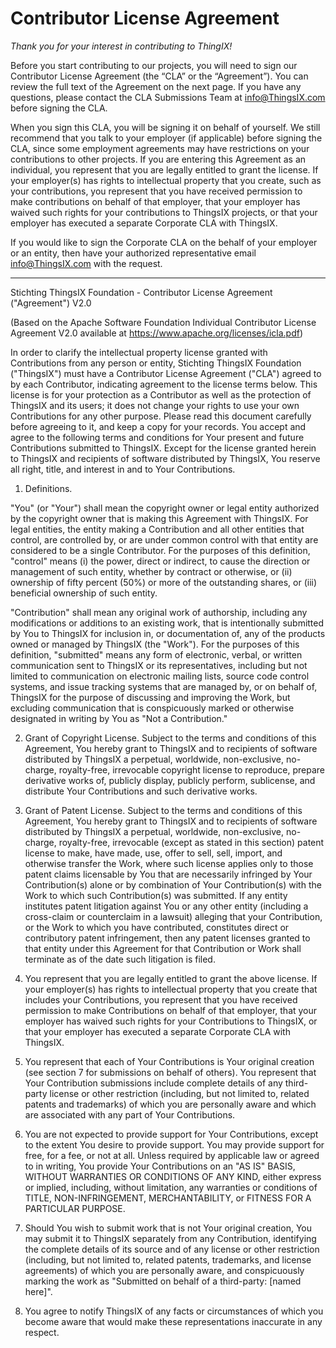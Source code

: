 # Contributor License Agreement
_Thank you for your interest in contributing to ThingIX!_

Before you start contributing to our projects, you will need to sign our Contributor License Agreement (the “CLA” or the “Agreement”). You can review the full text of the Agreement on the next page.
If you have any questions, please contact the CLA Submissions Team at info@ThingsIX.com before signing the CLA.

When you sign this CLA, you will be signing it on behalf of yourself. We still recommend that you talk to your employer (if applicable) before signing the CLA, since some employment agreements may have restrictions on your contributions to other projects. If you are entering this Agreement as an individual, you represent that you are legally entitled to grant the license. If your employer(s) has rights to intellectual property that you create, such as your contributions, you represent that you have received permission to make contributions on behalf of that employer, that your employer has waived such rights for your contributions to ThingsIX projects, or that your employer has executed a separate Corporate CLA with ThingsIX.

If you would like to sign the Corporate CLA on the behalf of your employer or an entity, then have your authorized representative email info@ThingsIX.com with the request.

----
Stichting ThingsIX Foundation - Contributor License Agreement ("Agreement") V2.0

(Based on the Apache Software Foundation Individual Contributor License Agreement V2.0 available at  https://www.apache.org/licenses/icla.pdf)

In order to clarify the intellectual property license granted with Contributions from any person or entity, Stichting ThingsIX Foundation ("ThingsIX") must have a Contributor License Agreement ("CLA") agreed to by each Contributor, indicating agreement to the license terms below. This license is for your protection as a Contributor as well as the protection of ThingsIX and its users; it does not change your rights to use your own Contributions for any other purpose.   Please read this document carefully before agreeing to it, and keep a copy for your records.
You accept and agree to the following terms and conditions for Your present and future Contributions submitted to ThingsIX. Except for the license granted herein to ThingsIX and recipients of software distributed by ThingsIX, You reserve all right, title, and interest in and to Your Contributions.

1. Definitions. 

"You" (or "Your") shall mean the copyright owner or legal entity authorized by the copyright owner that is making this Agreement with ThingsIX. For legal entities, the entity making a Contribution and all other entities that control, are controlled by, or are under common control with that entity are considered to be a single Contributor. For the purposes of this definition, "control" means (i) the power, direct or indirect, to cause the direction or management of such entity, whether by contract or otherwise, or (ii) ownership of fifty percent (50%) or more of the outstanding shares, or (iii) beneficial ownership of such entity.

"Contribution" shall mean any original work of authorship, including any modifications or additions to an existing work, that is intentionally submitted by You to ThingsIX for inclusion in, or documentation of, any of the products owned or managed by ThingsIX (the "Work"). For the purposes of this definition, "submitted" means any form of electronic, verbal, or written communication sent to ThingsIX or its representatives, including but not limited to communication on electronic mailing lists, source code control systems, and issue tracking systems that are managed by, or on behalf of, ThingsIX for the purpose of discussing and improving the Work, but excluding communication that is conspicuously marked or otherwise designated in writing by You as "Not a Contribution."

2. Grant of Copyright License.  Subject to the terms and conditions of this Agreement, You hereby grant to ThingsIX and to recipients of software distributed by ThingsIX a perpetual, worldwide, non-exclusive, no-charge, royalty-free, irrevocable copyright license to reproduce, prepare derivative works of, publicly display, publicly perform, sublicense, and distribute Your Contributions and such derivative works.

3. Grant of Patent License.  Subject to the terms and conditions of this Agreement, You hereby grant to ThingsIX and to recipients of software distributed by ThingsIX a perpetual, worldwide, non-exclusive, no-charge, royalty-free, irrevocable (except as stated in this section) patent license to make, have made, use, offer to sell, sell, import, and otherwise transfer the Work, where such license applies only to those patent claims licensable by You that are necessarily infringed by Your Contribution(s) alone or by combination of Your Contribution(s) with the Work to which such Contribution(s) was submitted. If any entity institutes patent litigation against You or any other entity (including a cross-claim or counterclaim in a lawsuit) alleging that your Contribution, or the Work to which you have contributed, constitutes direct or contributory patent infringement, then any patent licenses granted to that entity under this Agreement for that Contribution or Work shall terminate as of the date such litigation is filed.

4. You represent that you are legally entitled to grant the above license. If your employer(s) has rights to intellectual property that you create that includes your Contributions, you represent that you have received permission to make Contributions on behalf of that employer, that your employer has waived such rights for your Contributions to ThingsIX, or that your employer has executed a separate Corporate CLA with ThingsIX.

5. You represent that each of Your Contributions is Your original creation (see section 7 for submissions on behalf of others). You represent that Your Contribution submissions include complete details of any third-party license or other restriction (including, but not limited to, related patents and trademarks) of which you are personally aware and which are associated with any part of Your Contributions.

6. You are not expected to provide support for Your Contributions, except to the extent You desire to provide support. You may provide support for free, for a fee, or not at all. Unless required by applicable law or agreed to in writing, You provide Your Contributions on an "AS IS" BASIS, WITHOUT WARRANTIES OR CONDITIONS OF ANY KIND, either express or implied, including, without limitation, any warranties or conditions of TITLE, NON-INFRINGEMENT, MERCHANTABILITY, or FITNESS FOR A PARTICULAR PURPOSE.

7. Should You wish to submit work that is not Your original creation, You may submit it to ThingsIX separately from any Contribution, identifying the complete details of its source and of any license or other restriction (including, but not limited to, related patents, trademarks, and license agreements) of which you are personally aware, and conspicuously marking the work as "Submitted on behalf of a third-party: [named here]".

8. You agree to notify ThingsIX of any facts or circumstances of which you become aware that would make these representations inaccurate in any respect.